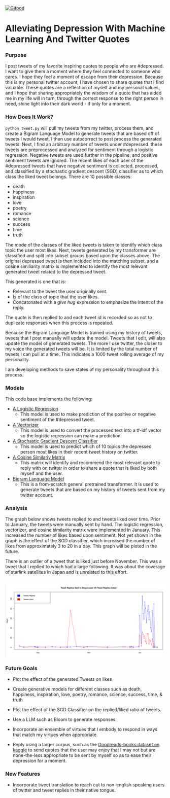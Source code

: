 <a href="https://gitpod.io/#https://github.com/efwoods/EvanWoodsTwitter">
  <img
    src="https://img.shields.io/badge/Contribute%20with-Gitpod-908a85?logo=gitpod"
    alt="Gitpod"
  />
</a>

#  Alleviating Depression With  Machine Learning And Twitter Quotes


 ### Purpose 
 I post tweets of my favorite inspiring quotes to people who are #depressed. I want to give them a moment where they feel connected to someone who cares. I hope they feel a moment of escape from their depression. Because this is my personal twitter account, I have chosen to share quotes that I find valuable. These quotes are a reflection of myself and my personal values, and I hope that sharing appropriately the wisdom of a quote that has aided me in my life will in turn, through the correct response to the right person in need, shine light into their dark world - if only for a moment.
 
  ### How Does It Work?
  `python tweet.py` will pull my tweets from my twitter, process them, and create a Bigram Language Model to generate tweets that are based off of tweets I would tweet. I then use autocorrect to post process the generated tweets. Next, I find an arbitrary number of tweets under #depressed. these tweets are preprocessed and analyzed for sentiment through a logistic regression. Negative tweets are used further in the pipeline, and positive sentiment tweets are ignored. The recent likes of each user of the #depressed tweets that have negative sentiment is collected, processed, and classified by a stochastic gradient descent (SGD) classifier as to which class the liked tweet belongs. There are 10 possible classes:
  - death
  - happiness
  - inspiration
  - love
  - poetry
  - romance
  - science
  - success
  - time
  - truth
  
  The mode of the classes of the liked tweets is taken to identify which class topic the user most likes. Next, tweets generated by my transformer are classified and split into subset groups based upon the classes above. The original depressed tweet is then included into the matching subset, and a cosine similiarity matrix is implemented to identify the most relevant generated tweet related to the depressed tweet. 
  
  This generated is one that is:
  - Relevant to the tweet the user originally sent.
  - Is of the class of topic that the user likes.
  - Concatonated with a *give hug* expression to emphasize the intent of the reply.

  The quote is then replied to and each tweet id is recorded so as not to duplicate responses when this process is repeated.  

  Because the Bigram Language Model is trained using my history of tweets, tweets that I post manually will update the model. Tweets that I edit, will also update the model of generated tweets. The more I use twitter, the closer to my voice the generated tweets will be. It is limited by the total number of tweets I can pull at a time. This indicates a 1000 tweet rolling average of my personality.

  I am developing methods to save states of my personality throughout this process.

 ### Models 
 This code base implements the following:
 - [A Logistic Regression](code/models/Sentiment-LR.pickle)
   - This model is used to make prediction of the positive or negative sentiment of the #depressed tweet.
 - [A Vectorizer](code/models/vectoriser-ngram-(1%2C2).pickle)
   - This model is used to convert the processed text into a tf-idf vector so the logistic regression can make a prediction.
 - [A Stochastic Gradient Descent Classifier](https://en.wikipedia.org/wiki/Stochastic_gradient_descent)
   - This model is used to predict which of 10 topics the depressed person most likes in their recent tweet history on twitter.
 - [A Cosine Similariy Matrix](https://en.wikipedia.org/wiki/Cosine_similarity)
   - This matrix will identify and recommend the most relevant quote to reply with on twitter in order to share a quote that is liked by both myself and the user. 
 - [Bigram Language Model](https://www.youtube.com/watch?v=kCc8FmEb1nY)
   - This is a from-scratch general pretrained transformer. It is used to generate tweets that are based on my history of tweets sent from my twitter account.

### Analysis
The graph below shows tweets replied to and tweets liked over time. Prior to January, the tweets were manually sent by hand. The logistic regression, vectorizer, and cosine similarity matrix were implemented in January. This increased the number of likes based upon sentiment. Not yet shown in the graph is the effect of the SGD classifier, which increased the number of likes from approximately 3 to 20 in a day. This graph will be ploted in the future.   

There is an outlier of a tweet that is liked just before November. This was a tweet that I replied to which had a large following. It was about the coverage of starlink satellites in Japan and is unrelated to this effort. 
## ![](analysis/Tweet_Replies_Sent_VS_Liked.png)

### Future Goals
- Plot the effect of the generated Tweets on likes
- Create generative models for different classes such as death, happiness, inspiration, love, poetry, romance, science, success, time, & truth
- Plot the effect of the SGD Classifier on the replied/liked ratio of tweets.

- Use a LLM such as Bloom to generate responses.
- Incorporate an ensemble of virtues that I embody to respond in ways that match my virtues when appropriate.
- Reply using a larger corpus, such as the [Goodreads-books dataset on kaggle](https://www.kaggle.com/datasets/jealousleopard/goodreadsbooks) to send quotes that the user may enjoy that I may not but are none-the-less appropriate to be sent by myself so as to ease their depression for a moment.  

### New Features
- Incorporate tweet translation to reach out to non-english speaking users of twitter and tweet replies in their native tongue.

